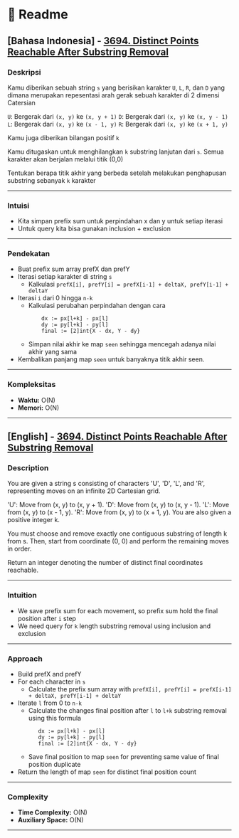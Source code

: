 # 📖 Readme

## [Bahasa Indonesia] - [3694. Distinct Points Reachable After Substring Removal](https://leetcode.com/problems/distinct-points-reachable-after-substring-removal/description/)

### Deskripsi 

Kamu diberikan sebuah string `s` yang berisikan karakter `U`, `L`, `R`, dan `D` yang dimana merupakan repesentasi arah gerak sebuah karakter di 2 dimensi Catersian

`U`: Bergerak dari `(x, y)` ke `(x, y + 1)`
`D`: Bergerak dari `(x, y)` ke `(x, y - 1)`
`L`: Bergerak dari `(x, y)` ke `(x - 1, y)`
`R`: Bergerak dari `(x, y)` ke `(x + 1, y)`

Kamu juga diberikan bilangan positif `k`

Kamu ditugaskan untuk menghilangkan `k` substring lanjutan dari `s`. Semua karakter akan berjalan melalui titik (0,0)

Tentukan berapa titik akhir yang berbeda setelah melakukan penghapusan substring sebanyak `k` karakter

--- 

### Intuisi 

- Kita simpan prefix sum untuk perpindahan x dan y untuk setiap iterasi
- Untuk query kita bisa gunakan inclusion + exclusion

--- 

### Pendekatan 

- Buat prefix sum array prefX dan prefY
- Iterasi setiap karakter di string `s`
    - Kalkulasi `prefX[i], prefY[i] = prefX[i-1] + deltaX, prefY[i-1] + deltaY`
- Iterasi `i` dari 0 hingga `n-k`
    - Kalkulasi perubahan perpindahan dengan cara
        ```
            dx := px[l+k] - px[l]
            dy := py[l+k] - py[l]
            final := [2]int{X - dx, Y - dy}
        ```
    - Simpan nilai akhir ke map `seen` sehingga mencegah adanya nilai akhir yang sama
- Kembalikan panjang map `seen` untuk banyaknya titik akhir seen.

--- 

### Kompleksitas 
- **Waktu:** O(N) 
- **Memori:** O(N)
--- 

## [English] - [3694. Distinct Points Reachable After Substring Removal](https://leetcode.com/problems/distinct-points-reachable-after-substring-removal/description/)

### Description 

You are given a string s consisting of characters 'U', 'D', 'L', and 'R', representing moves on an infinite 2D Cartesian grid.

'U': Move from (x, y) to (x, y + 1).
'D': Move from (x, y) to (x, y - 1).
'L': Move from (x, y) to (x - 1, y).
'R': Move from (x, y) to (x + 1, y).
You are also given a positive integer k.

You must choose and remove exactly one contiguous substring of length k from s. Then, start from coordinate (0, 0) and perform the remaining moves in order.

Return an integer denoting the number of distinct final coordinates reachable.

--- 

### Intuition 

- We save prefix sum for each movement, so prefix sum hold the final position after `i` step
- We need query for `k` length substring removal using inclusion and exclusion

--- 

### Approach 

- Build prefX and prefY
- For each character in `s`
    - Calculate the prefix sum array with `prefX[i], prefY[i] = prefX[i-1] + deltaX, prefY[i-1] + deltaY`
- Iterate `l` from 0 to `n-k` 
    - Calculate the changes final position after `l` to `l+k` substring removal using this formula
         ```
            dx := px[l+k] - px[l]
            dy := py[l+k] - py[l]
            final := [2]int{X - dx, Y - dy}
        ```
    - Save final position to map `seen` for preventing same value of final position duplicate
- Return the length of map `seen` for distinct final position count

--- 

### Complexity 
- **Time Complexity:** O(N) 
- **Auxiliary Space:** O(N)
---